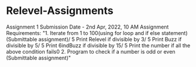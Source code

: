 # Relevel-Assignments

Assignment 1
Submission Date - 2nd Apr, 2022, 10 AM
Assignment
Requirements: "1. Iterate from 1 to 100(using for loop and if else statement) (Submittable assignment)/
5 Print Relevel if divisible by 3/
5 Print Buzz if divisible by 5/
5 Print 6indBuzz if divisible by 15/
5 Print the number if all the above condition fails0
2. Program to check if a number is odd or even (Submittable assignment)"

